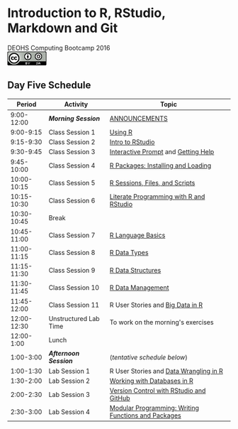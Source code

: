 # Introduction to R, RStudio, Markdown and Git
DEOHS Computing Bootcamp 2016  
![CC BY-SA 4.0](../images/cc_by-sa_4.png)  

## Day Five Schedule

Period     |Activity             |Topic
-----------|---------------------|---------------------------------------------
9:00-12:00 |**_Morning Session_**|[ANNOUNCEMENTS](announcements.md)
9:00-9:15  |Class Session 1      |[Using R](using_r.md)
9:15-9:30  |Class Session 2      |[Intro to RStudio](intro_to_rstudio.md)
9:30-9:45  |Class Session 3      |[Interactive Prompt](r_interactive_prompt.md) and [Getting Help](getting_help.md)
9:45-10:00 |Class Session 4      |[R Packages: Installing and Loading](r_packages_installing_loading.md)
10:00-10:15|Class Session 5      |[R Sessions, Files, and Scripts](r_sessions_fles_and_scripts.md)
10:15-10:30|Class Session 6      |[Literate Programming with R and RStudio](literate_programming_with_r_and_rstudio.md)
10:30-10:45|Break                |
10:45-11:00|Class Session 7      |[R Language Basics](R_language_basics.md)
11:00-11:15|Class Session 8      |[R Data Types](R_data_types.md)
11:15-11:30|Class Session 9      |[R Data Structures](R_data_structures.md)
11:30-11:45|Class Session 10     |[R Data Management](data_management_in_r.md)
11:45-12:00|Class Session 11     |R User Stories and [Big Data in R](big_data_in_r.md)
12:00-12:30|Unstructured Lab Time|To work on the morning's exercises
12:00-1:00 |Lunch                |
1:00-3:00  |**_Afternoon Session_**|(*tentative schedule below*)
1:00-1:30  |Lab Session 1        |R User Stories and [Data Wrangling in R](data_wrangling_in_r.md)
1:30-2:00  |Lab Session 2        |[Working with Databases in R](databases.md)
2:00-2:30  |Lab Session 3        |[Version Control with RStudio and GitHub](version_control.md)
2:30-3:00  |Lab Session 4        |[Modular Programming: Writing Functions and Packages](modular_programming.md)

